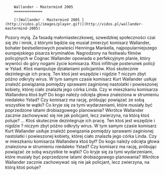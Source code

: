 
        Wallander - Mastermind 2005 
        =============
        
        [![Wallander - Mastermind 2005 ](http://vidos.pl/images/player.gif)](http://vidos.pl/wallander-mastermind-2005)
        
        
 Pozory mylą. Za fasadą małomiasteczkowej, szwedzkiej społeczności czai się zło i mrok, z którymi będzie się musiał zmierzyć komisarz Wallander, bohater bestsellerowych powieści Henninga Mankella, najpopularniejszego europejskiego pisarza kryminałów. Nagrodzony na festiwalu filmów policyjnych w Cognac Wallander opowiada o perfekcyjnym planie, który wywróci do góry nogami życie komisarza. Ktoś infiltruje posterunek policji w Ystad. Ktoś manipuluje działaniami policjantów. Ktoś skutecznie dezintegruje ich pracę. Ten ktoś jest wszędzie i nigdzie ? niczym zbyt późno odkryty wirus. W tym samym czasie komisarz Kurt Wallander usiłuje znaleźć powiązania pomiędzy sprawami zaginionej nastolatki i powieszonej kobiety, której ciało znalazła jego córka Linda. Czy w mieszkaniu komisarza Wallandera ktoś był? Do kogo należy odcięta głowa znaleziona w strumieniu niedaleko Ystad? Czy komisarz ma rację, próbując powiązać ze sobą wszystkie te wątki? Co kryje się za tymi wydarzeniami, które musiały być poprzedzone latami drobiazgowego planowania? Wkrótce Wallander zacznie zachowywać się nie jak policjant, lecz zwierzyna, na którą ktoś poluje?   ... Ktoś skutecznie dezintegruje ich pracę. Ten ktoś jest wszędzie i nigdzie ? niczym zbyt późno odkryty wirus. W tym samym czasie komisarz Kurt Wallander usiłuje znaleźć powiązania pomiędzy sprawami zaginionej nastolatki i powieszonej kobiety, której ciało znalazła jego córka Linda. Czy w mieszkaniu komisarza Wallandera ktoś był? Do kogo należy odcięta głowa znaleziona w strumieniu niedaleko Ystad? Czy komisarz ma rację, próbując powiązać ze sobą wszystkie te wątki? Co kryje się za tymi wydarzeniami, które musiały być poprzedzone latami drobiazgowego planowania? Wkrótce Wallander zacznie zachowywać się nie jak policjant, lecz zwierzyna, na którą ktoś poluje?
    